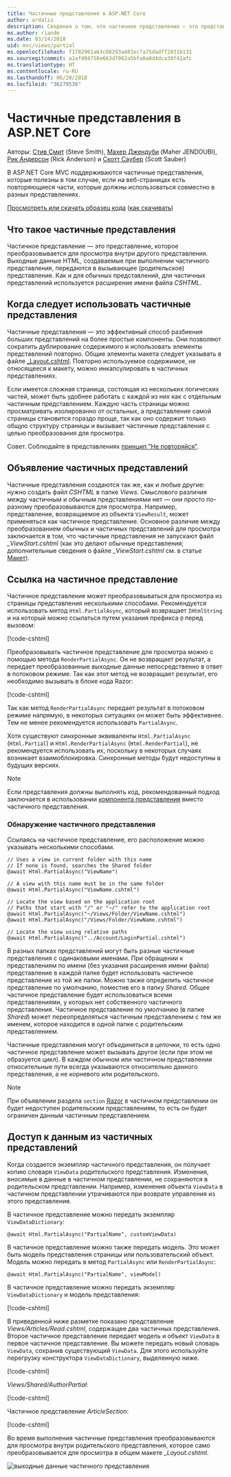 ```yaml
---
title: Частичные представления в ASP.NET Core
author: ardalis
description: Сведения о том, что частичное представление — это представление, отображаемое в другом представлении, и о сценариях их использования в приложениях ASP.NET Core.
ms.author: riande
ms.date: 03/14/2018
uid: mvc/views/partial
ms.openlocfilehash: f3782961a63c08293a483ec7a75dadff2031b131
ms.sourcegitcommit: a1afd04758e663d7062a5bfa8a0d4dca38f42afc
ms.translationtype: HT
ms.contentlocale: ru-RU
ms.lasthandoff: 06/20/2018
ms.locfileid: "36279536"
---
```

# <a name="partial-views-in-aspnet-core"></a>Частичные представления в ASP.NET Core

Авторы: [Стив Смит](https://ardalis.com/) (Steve Smith), [Махер Джендуби](https://twitter.com/maherjend) (Maher JENDOUBI), [Рик Андерсон](https://twitter.com/RickAndMSFT) (Rick Anderson) и [Скотт Саубер](https://twitter.com/scottsauber) (Scott Sauber)

В ASP.NET Core MVC поддерживаются частичные представления, которые полезны в том случае, если на веб-страницах есть повторяющиеся части, которые должны использоваться совместно в разных представлениях.

[Просмотреть или скачать образец кода](https://github.com/aspnet/Docs/tree/master/aspnetcore/mvc/views/partial/sample) ([как скачивать](xref:tutorials/index#how-to-download-a-sample))

## <a name="what-are-partial-views"></a>Что такое частичные представления

Частичное представление — это представление, которое преобразовывается для просмотра внутри другого представления. Выходные данные HTML, создаваемые при выполнении частичного представления, передаются в вызывающее (родительское) представление. Как и для обычных представлений, для частичных представлений используется расширение имени файла *CSHTML*.

## <a name="when-should-i-use-partial-views"></a>Когда следует использовать частичные представления

Частичные представления — это эффективный способ разбиения больших представлений на более простые компоненты. Они позволяют сократить дублирование содержимого и использовать элементы представлений повторно. Общие элементы макета следует указывать в файле [_Layout.cshtml](layout.md). Повторно используемое содержимое, не относящееся к макету, можно инкапсулировать в частичных представлениях.

Если имеется сложная страница, состоящая из нескольких логических частей, может быть удобнее работать с каждой из них как с отдельным частичным представлением. Каждую часть страницы можно просматривать изолированно от остальных, а представление самой страницы становится гораздо проще, так как оно содержит только общую структуру страницы и вызывает частичные представления с целью преобразования для просмотра.

Совет. Соблюдайте в представлениях [принцип "Не повторяйся"](http://deviq.com/don-t-repeat-yourself/).

## <a name="declaring-partial-views"></a>Объявление частичных представлений

Частичные представления создаются так же, как и любые другие: нужно создать файл *CSHTML* в папке *Views*. Смыслового различия между частичным и обычным представлениями нет — они просто по-разному преобразовываются для просмотра. Например, представление, возвращаемое из объекта `ViewResult`, может применяться как частичное представление. Основное различие между преобразованием обычных и частичных представлений для просмотра заключается в том, что частичные представления не запускают файл *_ViewStart.cshtml* (как это делают обычные представления; дополнительные сведения о файле *_ViewStart.cshtml* см. в статье [Макет](layout.md)).

## <a name="referencing-a-partial-view"></a>Ссылка на частичное представление

Частичное представление может преобразовываться для просмотра из страницы представления несколькими способами. Рекомендуется использовать метод `Html.PartialAsync`, который возвращает `IHtmlString` и на который можно ссылаться путем указания префикса `@` перед вызовом:

[!code-cshtml[](partial/sample/src/PartialViewsSample/Views/Home/About.cshtml?range=8)]

Преобразовывать частичное представление для просмотра можно с помощью метода `RenderPartialAsync`. Он не возвращает результат, а передает преобразованные выходные данные непосредственно в ответ в потоковом режиме. Так как этот метод не возвращает результат, его необходимо вызывать в блоке кода Razor:

[!code-cshtml[](partial/sample/src/PartialViewsSample/Views/Home/About.cshtml?range=11-13)]

Так как метод `RenderPartialAsync` передает результат в потоковом режиме напрямую, в некоторых ситуациях он может быть эффективнее. Тем не менее рекомендуется использовать `PartialAsync`.

Хотя существуют синхронные эквиваленты `Html.PartialAsync` (`Html.Partial`) и `Html.RenderPartialAsync` (`Html.RenderPartial`), не рекомендуется использовать их, поскольку в некоторых случаях возникает взаимоблокировка. Синхронные методы будут недоступны в будущих версиях.

> [!NOTE]
> Если представления должны выполнять код, рекомендованный подход заключается в использовании [компонента представления](view-components.md) вместо частичного представления.

### <a name="partial-view-discovery"></a>Обнаружение частичного представления

Ссылаясь на частичное представление, его расположение можно указывать несколькими способами.

```cshtml
// Uses a view in current folder with this name
// If none is found, searches the Shared folder
@await Html.PartialAsync("ViewName")

// A view with this name must be in the same folder
@await Html.PartialAsync("ViewName.cshtml")

// Locate the view based on the application root
// Paths that start with "/" or "~/" refer to the application root
@await Html.PartialAsync("~/Views/Folder/ViewName.cshtml")
@await Html.PartialAsync("/Views/Folder/ViewName.cshtml")

// Locate the view using relative paths
@await Html.PartialAsync("../Account/LoginPartial.cshtml")
```

В разных папках представлений могут быть разные частичные представления с одинаковыми именами. При обращении к представлениям по имени (без указания расширения имени файла) представление в каждой папке будет использовать частичное представление из той же папки. Можно также определить частичное представление по умолчанию, поместив его в папку *Shared*. Общее частичное представление будет использоваться всеми представлениями, у которых нет собственного частичного представления. Частичное представление по умолчанию (в папке *Shared*) может переопределяться частичным представлением с тем же именем, которое находится в одной папке с родительским представлением.

Частичные представления могут *объединяться в цепочки*, то есть одно частичное представление может вызывать другое (если при этом не образуется цикл). В каждом обычном или частичном представлении относительные пути всегда указываются относительно данного представления, а не корневого или родительского.

> [!NOTE]
> При объявлении раздела `section` [Razor](razor.md) в частичном представлении он будет недоступен родительским представлениям, то есть он будет ограничен данным частичным представлением.

## <a name="accessing-data-from-partial-views"></a>Доступ к данным из частичных представлений

Когда создается экземпляр частичного представления, он получает копию словаря `ViewData` родительского представления. Изменения, вносимые в данные в частичном представлении, не сохраняются в родительском представлении. Например, изменения объекта `ViewData` в частичном представлении утрачиваются при возврате управления из этого представления.

В частичное представление можно передать экземпляр `ViewDataDictionary`:

```cshtml
@await Html.PartialAsync("PartialName", customViewData)
```

В частичное представление можно также передать модель. Это может быть модель представления страницы или пользовательский объект. Модель можно передать в метод `PartialAsync` или `RenderPartialAsync`:

```cshtml
@await Html.PartialAsync("PartialName", viewModel)
```

В частичное представление можно передать экземпляр `ViewDataDictionary` и модель представления:

[!code-cshtml[](partial/sample/src/PartialViewsSample/Views/Articles/Read.cshtml?range=15-16)]

В приведенной ниже разметке показано представление *Views/Articles/Read.cshtml*, содержащее два частичных представления. Второе частичное представление передает модель и объект `ViewData` в первое частичное представление. Вы можете передать новый словарь `ViewData`, сохранив существующий `ViewData`. Для этого используйте перегрузку конструктора `ViewDataDictionary`, выделенную ниже.

[!code-cshtml[](partial/sample/src/PartialViewsSample/Views/Articles/Read.cshtml)]

*Views/Shared/AuthorPartial*:

[!code-cshtml[](partial/sample/src/PartialViewsSample/Views/Shared/AuthorPartial.cshtml)]

Частичное представление *ArticleSection*:

[!code-cshtml[](partial/sample/src/PartialViewsSample/Views/Articles/ArticleSection.cshtml)]

Во время выполнения частичные представления преобразовываются для просмотра внутри родительского представления, которое само преобразовывается для просмотра в общем макете *_Layout.cshtml*.

![выходные данные частичного представления](partial/_static/output.png)
